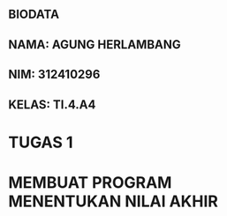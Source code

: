 ## BIODATA
## NAMA: AGUNG HERLAMBANG
## NIM: 312410296
## KELAS: TI.4.A4
# TUGAS 1

# MEMBUAT PROGRAM MENENTUKAN NILAI AKHIR

